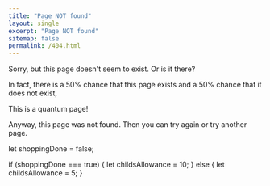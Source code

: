 ```yaml
---
title: "Page NOT found"
layout: single
excerpt: "Page NOT found"
sitemap: false
permalink: /404.html
---
```


Sorry, but this page doesn't seem to exist. Or is it there?

In fact, there is a 50% chance that this page exists and a 50% chance that it does not exist,

This is a quantum page!


Anyway, this page was not found. Then you can try again or try another page.

let shoppingDone = false;

if (shoppingDone === true) {
  let childsAllowance = 10;
} else {
  let childsAllowance = 5;
}
